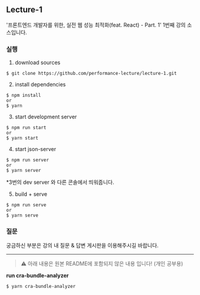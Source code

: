 ## Lecture-1

'프론트엔드 개발자를 위한, 실전 웹 성능 최적화(feat. React) - Part. 1' 1번째 강의 소스입니다.

### 실행

1. download sources

```
$ git clone https://github.com/performance-lecture/lecture-1.git
```

2. install dependencies

```
$ npm install
or
$ yarn
```

3. start development server

```
$ npm run start
or
$ yarn start
```

4. start json-server

```
$ npm run server
or
$ yarn server
```

\*3번의 dev server 와 다른 콘솔에서 띄워줍니다.

5. build + serve

```
$ npm run serve
or
$ yarn serve
```

### 질문

궁금하신 부분은 강의 내 질문 & 답변 게시판을 이용해주시길 바랍니다.

---

> ⚠︎ 아래 내용은 원본 README에 포함되지 않은 내용 입니다! (개인 공부용)

**run cra-bundle-analyzer**

```
$ yarn cra-bundle-analyzer
```
